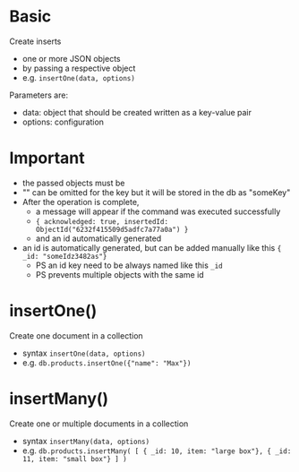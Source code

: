 # Basic

Create inserts

- one or more JSON objects
- by passing a respective object
- e.g. `insertOne(data, options)`

Parameters are:

- data: object that should be created written as a key-value pair
- options: configuration

# Important

- the passed objects must be
- "" can be omitted for the key but it will be stored in the db as "someKey"
- After the operation is complete,
  - a message will appear if the command was executed successfully
  - `{ acknowledged: true, insertedId: ObjectId("6232f415509d5adfc7a77a0a") }`
  - and an id automatically generated
- an id is automatically generated, but can be added manually like this `{ _id: "someIdz3482as"}`
  - PS an id key need to be always named like this `_id`
  - PS prevents multiple objects with the same id

# insertOne()

Create one document in a collection

- syntax `insertOne(data, options)`
- e.g. `db.products.insertOne({"name": "Max"})`

# insertMany()

Create one or multiple documents in a collection

- syntax `insertMany(data, options)`
- e.g. `db.products.insertMany( [ { _id: 10, item: "large box"}, { _id: 11, item: "small box"} ] )`
